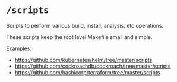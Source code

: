 # `/scripts`

Scripts to perform various build, install, analysis, etc operations.

These scripts keep the root level Makefile small and simple.

Examples:

- https://github.com/kubernetes/helm/tree/master/scripts
- https://github.com/cockroachdb/cockroach/tree/master/scripts
- https://github.com/hashicorp/terraform/tree/master/scripts
